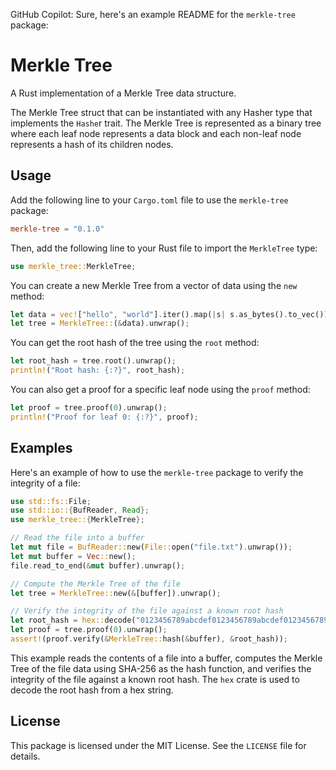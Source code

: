 GitHub Copilot: Sure, here's an example README for the `merkle-tree` package:

# Merkle Tree

A Rust implementation of a Merkle Tree data structure.

The Merkle Tree struct that can be instantiated with any Hasher type that implements the `Hashe`r trait. The Merkle Tree is represented as a binary tree where each leaf node represents a data block and each non-leaf node represents a hash of its children nodes. 

## Usage

Add the following line to your `Cargo.toml` file to use the `merkle-tree` package:

```toml
merkle-tree = "0.1.0"
```

Then, add the following line to your Rust file to import the `MerkleTree` type:

```rust
use merkle_tree::MerkleTree;
```

You can create a new Merkle Tree from a vector of data using the `new` method:

```rust
let data = vec!["hello", "world"].iter().map(|s| s.as_bytes().to_vec()).collect();
let tree = MerkleTree::(&data).unwrap();
```

You can get the root hash of the tree using the `root` method:

```rust
let root_hash = tree.root().unwrap();
println!("Root hash: {:?}", root_hash);
```

You can also get a proof for a specific leaf node using the `proof` method:

```rust
let proof = tree.proof(0).unwrap();
println!("Proof for leaf 0: {:?}", proof);
```

## Examples

Here's an example of how to use the `merkle-tree` package to verify the integrity of a file:

```rust
use std::fs::File;
use std::io::{BufReader, Read};
use merkle_tree::{MerkleTree};

// Read the file into a buffer
let mut file = BufReader::new(File::open("file.txt").unwrap());
let mut buffer = Vec::new();
file.read_to_end(&mut buffer).unwrap();

// Compute the Merkle Tree of the file
let tree = MerkleTree::new(&[buffer]).unwrap();

// Verify the integrity of the file against a known root hash
let root_hash = hex::decode("0123456789abcdef0123456789abcdef0123456789abcdef0123456789abcdef").unwrap();
let proof = tree.proof(0).unwrap();
assert!(proof.verify(&MerkleTree::hash(&buffer), &root_hash));
```

This example reads the contents of a file into a buffer, computes the Merkle Tree of the file data using SHA-256 as the hash function, and verifies the integrity of the file against a known root hash. The `hex` crate is used to decode the root hash from a hex string.

## License

This package is licensed under the MIT License. See the `LICENSE` file for details.